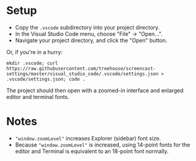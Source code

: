 # Setup

* Copy the `.vscode` subdirectory into your project directory.
* In the Visual Studio Code menu, choose "File" -> "Open...".
* Navigate your project directory, and click the "Open" button.

Or, if you're in a hurry:

```
mkdir .vscode; curl https://raw.githubusercontent.com/treehouse/screencast-settings/master/visual_studio_code/.vscode/settings.json > .vscode/settings.json; code .
```

The project should then open with a zoomed-in interface and enlarged editor and terminal fonts.

# Notes

* `"window.zoomLevel"` increases Explorer (sidebar) font size.
* Because `"window.zoomLevel"` is increased, using 14-point fonts for the editor and Terminal is equivalent to an 18-point font normally.
